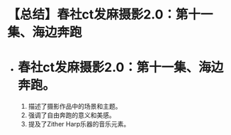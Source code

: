 # 【总结】春社ct发麻摄影2.0：第十一集、海边奔跑

-   # 春社ct发麻摄影2.0：第十一集、海边奔跑。
    1.  描述了摄影作品中的场景和主题。
    2.  强调了自由奔跑的意义和美感。
    3.  提及了Zither Harp乐器的音乐元素。